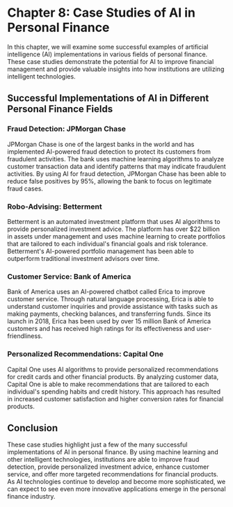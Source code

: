 Chapter 8: Case Studies of AI in Personal Finance
=================================================

In this chapter, we will examine some successful examples of artificial intelligence (AI) implementations in various fields of personal finance. These case studies demonstrate the potential for AI to improve financial management and provide valuable insights into how institutions are utilizing intelligent technologies.

Successful Implementations of AI in Different Personal Finance Fields
---------------------------------------------------------------------

### Fraud Detection: JPMorgan Chase

JPMorgan Chase is one of the largest banks in the world and has implemented AI-powered fraud detection to protect its customers from fraudulent activities. The bank uses machine learning algorithms to analyze customer transaction data and identify patterns that may indicate fraudulent activities. By using AI for fraud detection, JPMorgan Chase has been able to reduce false positives by 95%, allowing the bank to focus on legitimate fraud cases.

### Robo-Advising: Betterment

Betterment is an automated investment platform that uses AI algorithms to provide personalized investment advice. The platform has over $22 billion in assets under management and uses machine learning to create portfolios that are tailored to each individual's financial goals and risk tolerance. Betterment's AI-powered portfolio management has been able to outperform traditional investment advisors over time.

### Customer Service: Bank of America

Bank of America uses an AI-powered chatbot called Erica to improve customer service. Through natural language processing, Erica is able to understand customer inquiries and provide assistance with tasks such as making payments, checking balances, and transferring funds. Since its launch in 2018, Erica has been used by over 15 million Bank of America customers and has received high ratings for its effectiveness and user-friendliness.

### Personalized Recommendations: Capital One

Capital One uses AI algorithms to provide personalized recommendations for credit cards and other financial products. By analyzing customer data, Capital One is able to make recommendations that are tailored to each individual's spending habits and credit history. This approach has resulted in increased customer satisfaction and higher conversion rates for financial products.

Conclusion
----------

These case studies highlight just a few of the many successful implementations of AI in personal finance. By using machine learning and other intelligent technologies, institutions are able to improve fraud detection, provide personalized investment advice, enhance customer service, and offer more targeted recommendations for financial products. As AI technologies continue to develop and become more sophisticated, we can expect to see even more innovative applications emerge in the personal finance industry.
